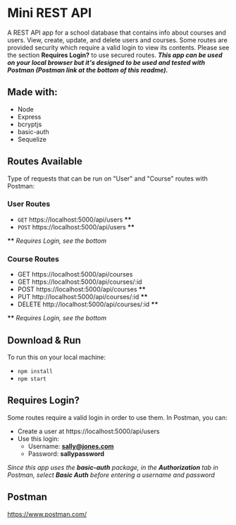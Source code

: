 # Mini REST API

A REST API app for a school database that contains info about courses and users. View, create, update, and delete users and courses. Some routes are provided security which require a valid login to view its contents. Please see the section **Requires Login?** to use secured routes. ***This app can be used on your local browser but it's designed to be used and tested with Postman (Postman link at the bottom of this readme).***

## Made with:
- Node
- Express
- bcryptjs
- basic-auth
- Sequelize

## Routes Available
Type of requests that can be run on "User" and "Course" routes with Postman:
### User Routes
- `GET` https://localhost:5000/api/users **\*\***
- `POST` https://localhost:5000/api/users **\*\***

**\*\*** *Requires Login, see the bottom*

### Course Routes
- GET https://localhost:5000/api/courses
- GET https://localhost:5000/api/courses/:id
- POST https://localhost:5000/api/courses **\*\***
- PUT http://localhost:5000/api/courses/:id **\*\***
- DELETE http://localhost:5000/api/courses/:id **\*\***

**\*\*** *Requires Login, see the bottom*

## Download & Run
To run this on your local machine:
- `npm install`
- `npm start`

## Requires Login?
Some routes require a valid login in order to use them. In Postman, you can:
- Create a user at https://localhost:5000/api/users
- Use this login:
  - Username: **sally@jones.com**
  - Password: **sallypassword**
  
*Since this app uses the ***basic-auth*** package, in the ***Authorization*** tab in Postman, select ***Basic Auth*** before entering a username and password*

## Postman
https://www.postman.com/

